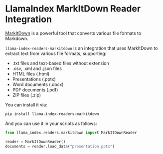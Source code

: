 # LlamaIndex MarkItDown Reader Integration

[MarkItDown](https://github.com/microsoft/markitdown) is a powerful tool that converts various file formats to Markdown.

`llama-index-readers-markitdown` is an integration that uses MarkItDown to extract text from various file formats, supporting:

- .txt files and text-based files without extension
- .csv, .xml and .json files
- HTML files (.html)
- Presentations (.pptx)
- Word documents (.docx)
- PDF documents (.pdf)
- ZIP files (.zip)

You can install it via:

```bash
pip install llama-index-readers-markitdown
```

And you can use it in your scripts as follows:

```python
from llama_index.readers.markitdown import MarkItDownReader

reader = MarkItDownReader()
documents = reader.load_data("presentation.pptx")
```

